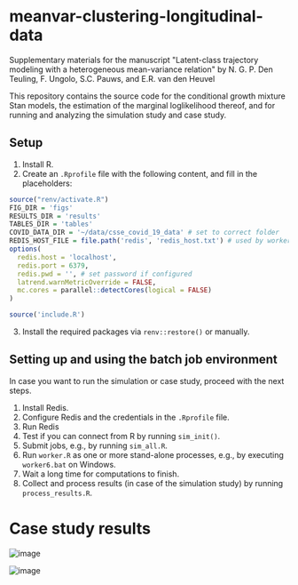 # meanvar-clustering-longitudinal-data
Supplementary materials for the manuscript "Latent-class trajectory modeling with a heterogeneous mean-variance relation" by N. G. P. Den Teuling, F. Ungolo, S.C. Pauws, and E.R. van den Heuvel

This repository contains the source code for the conditional growth mixture Stan models, the estimation of the marginal loglikelihood thereof, and for running and analyzing the simulation study and case study.

## Setup
1. Install R.
2. Create an `.Rprofile` file with the following content, and fill in the placeholders:
```R
source("renv/activate.R")
FIG_DIR = 'figs'
RESULTS_DIR = 'results'
TABLES_DIR = 'tables'
COVID_DATA_DIR = '~/data/csse_covid_19_data' # set to correct folder
REDIS_HOST_FILE = file.path('redis', 'redis_host.txt') # used by worker.R to connect to the Redis server
options(
  redis.host = 'localhost',
  redis.port = 6379,
  redis.pwd = '', # set password if configured
  latrend.warnMetricOverride = FALSE,
  mc.cores = parallel::detectCores(logical = FALSE)
)

source('include.R')
```
3. Install the required packages via `renv::restore()` or manually.

## Setting up and using the batch job environment
In case you want to run the simulation or case study, proceed with the next steps.
1. Install Redis.
2. Configure Redis and the credentials in the `.Rprofile` file.
3. Run Redis
4. Test if you can connect from R by running `sim_init()`.  
5. Submit jobs, e.g., by running `sim_all.R`.
6. Run `worker.R` as one or more stand-alone processes, e.g., by executing `worker6.bat` on Windows.
7. Wait a long time for computations to finish.
8. Collect and process results (in case of the simulation study) by running `process_results.R`.

# Case study results
![image](https://github.com/niekdt/meanvar-clustering-longitudinal-data/assets/8193083/6531a62d-e94e-4e8b-aed3-29358014d081)

![image](https://github.com/niekdt/meanvar-clustering-longitudinal-data/assets/8193083/a22a21de-f961-4953-8d97-dd6d180cf52e)
